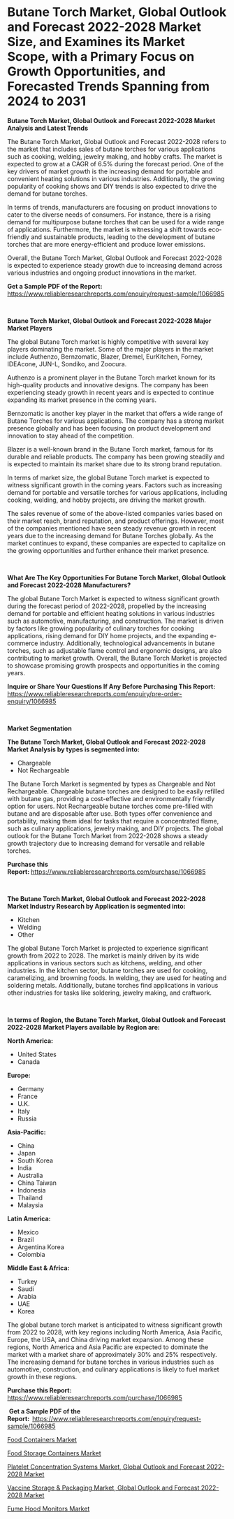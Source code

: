 <p><h1>Butane Torch Market, Global Outlook and Forecast 2022-2028 Market Size, and Examines its Market Scope, with a Primary Focus on Growth Opportunities, and Forecasted Trends Spanning from 2024 to 2031</h1></p><p><strong>Butane Torch Market, Global Outlook and Forecast 2022-2028 Market Analysis and Latest Trends</strong></p>
<p><p>The Butane Torch Market, Global Outlook and Forecast 2022-2028 refers to the market that includes sales of butane torches for various applications such as cooking, welding, jewelry making, and hobby crafts. The market is expected to grow at a CAGR of 6.5% during the forecast period. One of the key drivers of market growth is the increasing demand for portable and convenient heating solutions in various industries. Additionally, the growing popularity of cooking shows and DIY trends is also expected to drive the demand for butane torches.</p><p>In terms of trends, manufacturers are focusing on product innovations to cater to the diverse needs of consumers. For instance, there is a rising demand for multipurpose butane torches that can be used for a wide range of applications. Furthermore, the market is witnessing a shift towards eco-friendly and sustainable products, leading to the development of butane torches that are more energy-efficient and produce lower emissions.</p><p>Overall, the Butane Torch Market, Global Outlook and Forecast 2022-2028 is expected to experience steady growth due to increasing demand across various industries and ongoing product innovations in the market.</p></p>
<p><strong>Get a Sample PDF of the Report:&nbsp;</strong> <a href="https://www.reliableresearchreports.com/enquiry/request-sample/1066985">https://www.reliableresearchreports.com/enquiry/request-sample/1066985</a></p>
<p>&nbsp;</p>
<p><strong>Butane Torch Market, Global Outlook and Forecast 2022-2028 Major Market Players</strong></p>
<p><p>The global Butane Torch market is highly competitive with several key players dominating the market. Some of the major players in the market include Authenzo, Bernzomatic, Blazer, Dremel, EurKitchen, Forney, IDEAcone, JUN-L, Sondiko, and Zoocura.</p><p>Authenzo is a prominent player in the Butane Torch market known for its high-quality products and innovative designs. The company has been experiencing steady growth in recent years and is expected to continue expanding its market presence in the coming years.</p><p>Bernzomatic is another key player in the market that offers a wide range of Butane Torches for various applications. The company has a strong market presence globally and has been focusing on product development and innovation to stay ahead of the competition.</p><p>Blazer is a well-known brand in the Butane Torch market, famous for its durable and reliable products. The company has been growing steadily and is expected to maintain its market share due to its strong brand reputation.</p><p>In terms of market size, the global Butane Torch market is expected to witness significant growth in the coming years. Factors such as increasing demand for portable and versatile torches for various applications, including cooking, welding, and hobby projects, are driving the market growth.</p><p>The sales revenue of some of the above-listed companies varies based on their market reach, brand reputation, and product offerings. However, most of the companies mentioned have seen steady revenue growth in recent years due to the increasing demand for Butane Torches globally. As the market continues to expand, these companies are expected to capitalize on the growing opportunities and further enhance their market presence.</p></p>
<p>&nbsp;</p>
<p><strong>What Are The Key Opportunities For Butane Torch Market, Global Outlook and Forecast 2022-2028 Manufacturers?</strong></p>
<p><p>The global Butane Torch Market is expected to witness significant growth during the forecast period of 2022-2028, propelled by the increasing demand for portable and efficient heating solutions in various industries such as automotive, manufacturing, and construction. The market is driven by factors like growing popularity of culinary torches for cooking applications, rising demand for DIY home projects, and the expanding e-commerce industry. Additionally, technological advancements in butane torches, such as adjustable flame control and ergonomic designs, are also contributing to market growth. Overall, the Butane Torch Market is projected to showcase promising growth prospects and opportunities in the coming years.</p></p>
<p><strong>Inquire or Share Your Questions If Any Before Purchasing This Report:</strong> <a href="https://www.reliableresearchreports.com/enquiry/pre-order-enquiry/1066985">https://www.reliableresearchreports.com/enquiry/pre-order-enquiry/1066985</a></p>
<p>&nbsp;</p>
<p><strong>Market Segmentation</strong></p>
<p><strong>The Butane Torch Market, Global Outlook and Forecast 2022-2028 Market Analysis by types is segmented into:</strong></p>
<p><ul><li>Chargeable</li><li>Not Rechargeable</li></ul></p>
<p><p>The Butane Torch Market is segmented by types as Chargeable and Not Rechargeable. Chargeable butane torches are designed to be easily refilled with butane gas, providing a cost-effective and environmentally friendly option for users. Not Rechargeable butane torches come pre-filled with butane and are disposable after use. Both types offer convenience and portability, making them ideal for tasks that require a concentrated flame, such as culinary applications, jewelry making, and DIY projects. The global outlook for the Butane Torch Market from 2022-2028 shows a steady growth trajectory due to increasing demand for versatile and reliable torches.</p></p>
<p><strong>Purchase this Report:&nbsp;</strong><a href="https://www.reliableresearchreports.com/purchase/1066985">https://www.reliableresearchreports.com/purchase/1066985</a></p>
<p>&nbsp;</p>
<p><strong>The Butane Torch Market, Global Outlook and Forecast 2022-2028 Market Industry Research by Application is segmented into:</strong></p>
<p><ul><li>Kitchen</li><li>Welding</li><li>Other</li></ul></p>
<p><p>The global Butane Torch Market is projected to experience significant growth from 2022 to 2028. The market is mainly driven by its wide applications in various sectors such as kitchens, welding, and other industries. In the kitchen sector, butane torches are used for cooking, caramelizing, and browning foods. In welding, they are used for heating and soldering metals. Additionally, butane torches find applications in various other industries for tasks like soldering, jewelry making, and craftwork.</p></p>
<p>&nbsp;</p>
<p><strong>In terms of Region, the Butane Torch Market, Global Outlook and Forecast 2022-2028 Market Players available by Region are:</strong></p>
<p>
    <p> <strong> North America: </strong>
        <ul>
            <li>United States</li>
            <li>Canada</li>
        </ul>
        </p> 
    <p> <strong> Europe: </strong>
        <ul>
            <li>Germany</li>
            <li>France</li>
            <li>U.K.</li>
            <li>Italy</li>
            <li>Russia</li>
        </ul>
        </p> 
    <p> <strong> Asia-Pacific: </strong>
        <ul>
            <li>China</li>
            <li>Japan</li>
            <li>South Korea</li>
            <li>India</li>
            <li>Australia</li>
            <li>China Taiwan</li>
            <li>Indonesia</li>
            <li>Thailand</li>
            <li>Malaysia</li>
        </ul>
        </p> 
    <p> <strong> Latin America: </strong>
        <ul>
            <li>Mexico</li>
            <li>Brazil</li>
            <li>Argentina Korea</li>
            <li>Colombia</li>
        </ul>
        </p> 
    <p> <strong> Middle East & Africa: </strong>
        <ul>
            <li>Turkey</li>
            <li>Saudi</li>
            <li>Arabia</li>
            <li>UAE</li>
            <li>Korea</li>
        </ul>
    </p>
    </p>
<p><p>The global butane torch market is anticipated to witness significant growth from 2022 to 2028, with key regions including North America, Asia Pacific, Europe, the USA, and China driving market expansion. Among these regions, North America and Asia Pacific are expected to dominate the market with a market share of approximately 30% and 25% respectively. The increasing demand for butane torches in various industries such as automotive, construction, and culinary applications is likely to fuel market growth in these regions.</p></p>
<p><strong>Purchase this Report: </strong><a href="https://www.reliableresearchreports.com/purchase/1066985">https://www.reliableresearchreports.com/purchase/1066985</a></p>
<p>&nbsp;<strong>Get a Sample PDF of the Report:&nbsp;&nbsp;</strong><a href="https://www.reliableresearchreports.com/enquiry/request-sample/1066985">https://www.reliableresearchreports.com/enquiry/request-sample/1066985</a></p>
<p><strong></strong></p>
<p><p><a href="https://medium.com/@jenniferwhite656/food-containers-market-trends-forecast-and-competitive-analysis-to-2031-4daab558cb87">Food Containers Market</a></p><p><a href="https://medium.com/@jenniferwhite656/food-storage-containers-market-size-and-market-trends-complete-industry-overview-2024-to-2031-b7a4db0a9bc9">Food Storage Containers Market</a></p><p><a href="https://github.com/markusgodoy/Market-Research-Report-List-1/blob/main/platelet-concentration-systems-market-global-outlook-and-forecast-2022-2028-market.md">Platelet Concentration Systems Market, Global Outlook and Forecast 2022-2028 Market</a></p><p><a href="https://github.com/julyju69/Market-Research-Report-List-1/blob/main/vaccine-storage-packaging-market-global-outlook-and-forecast-2022-2028-market.md">Vaccine Storage & Packaging Market, Global Outlook and Forecast 2022-2028 Market</a></p><p><a href="https://medium.com/@timothywilliamson1992/analyzing-fume-hood-monitors-market-global-industry-perspective-and-forecast-2024-to-2031-812406bee270">Fume Hood Monitors Market</a></p></p>